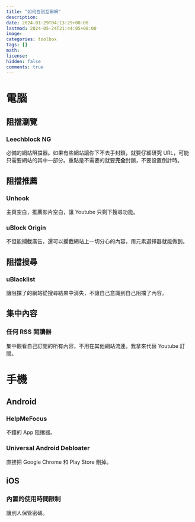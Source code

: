 ```yaml
---
title: "如何告別互聯網"
description: 
date: 2024-01-29T04:13:29+08:00
lastmod: 2024-05-24T21:44:05+08:00
image: 
categories: toolbox
tags: []
math: 
license: 
hidden: false
comments: true
---
```


# 電腦
## 阻擋瀏覽
### Leechblock NG
必備的網站阻擋器。如果有些網站讓你下不去手封鎖，就要仔細研究 URL，可能只需要網站的其中一部分。重點是不需要的就要**完全**封鎖，不要設置倒計時。

## 阻擋推薦

### Unhook
主頁空白，推薦影片空白，讓 Youtube 只剩下搜尋功能。

### uBlock Origin
不但能攔截廣告，還可以攔截網站上一切分心的內容，用元素選擇器就能做到。

## 阻擋搜尋
### uBlacklist
讓阻擋了的網站從搜尋結果中消失，不讓自己意識到自己阻擋了內容。

## 集中內容
### 任何 RSS 閱讀器
集中觀看自己訂閱的所有內容，不用在其他網站流連。我拿來代替 Youtube 訂閱。

# 手機
## Android
### HelpMeFocus
不錯的 App 阻擋器。

### Universal Android Debloater
直接把 Google Chrome 和 Play Store 刪掉。

## iOS
### 內置的使用時間限制
讓別人保管密碼。





